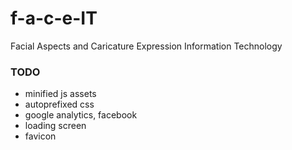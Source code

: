 # f-a-c-e-IT
Facial Aspects and Caricature Expression Information Technology

### TODO
* minified js assets
* autoprefixed css
* google analytics, facebook
* loading screen
* favicon
